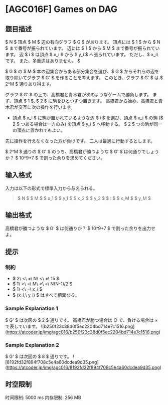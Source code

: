 # [AGC016F] Games on DAG

## 题目描述

[problemUrl]: https://atcoder.jp/contests/agc016/tasks/agc016_f

$ N $ 頂点 $ M $ 辺の有向グラフ $ G $ があります。 頂点には $ 1 $ から $ N $ まで番号が振られています。 辺には $ 1 $ から $ M $ まで番号が振られています。 辺 $ i $ は頂点 $ x_i $ から $ y_i $ へ張られています。 ただし、$ x_i\ です。
また、多重辺はありません。 $

$ G $ の $ M $ 本の辺集合からある部分集合を選び、$ G $ からそれらの辺を取り除いてグラフ $ G' $ を作ることを考えます。 このとき、グラフ $ G' $ は $ 2^M $ 通りあり得ます。

グラフ $ G' $ の上で、高橋君と青木君が次のようなゲームで勝負します。 まず、頂点 $ 1 $, $ 2 $ に駒をひとつずつ置きます。 高橋君から始め、高橋君と青木君が交互に次の操作を行います。

- 頂点 $ x_i $ に駒が置かれているような辺 $ i $ を選び、頂点 $ x_i $ の駒 ($ 2 $ つある場合は一方のみ) を頂点 $ y_i $ へ移動する。 $ 2 $ つの駒が同一の頂点に置かれてもよい。

先に操作を行えなくなった方が負けです。 二人は最適に行動するとします。

$ 2^M $ 通りの $ G' $ のうち、高橋君が勝つような $ G' $ は何通りでしょうか？ $ 10^9+7 $ で割った余りを求めてください。

## 输入格式

入力は以下の形式で標準入力から与えられる。

> $ N $ $ M $ $ x_1 $ $ y_1 $ $ x_2 $ $ y_2 $ $ : $ $ x_M $ $ y_M $

## 输出格式

高橋君が勝つような $ G' $ は何通りか？ $ 10^9+7 $ で割った余りを出力せよ。

## 提示

### 制約

- $ 2\ <\ =\ N\ <\ =\ 15 $
- $ 1\ <\ =\ M\ <\ =\ N(N-1)/2 $
- $ 1\ <\ =\ x_i $
- $ (x_i,\ y_i) $ はすべて相異なる。

### Sample Explanation 1

$ G' $ は次図の $ 2 $ 通りです。 高橋君が勝つ場合は ○ で、負ける場合は × で表しています。 !\[b250f23c38d0f5ec2204bd714e7c1516.png\](https://atcoder.jp/img/agc016/b250f23c38d0f5ec2204bd714e7c1516.png)

### Sample Explanation 2

$ G' $ は次図の $ 8 $ 通りです。 !\[8192fd32f894f708c5e4a60dcdea9d35.png\](https://atcoder.jp/img/agc016/8192fd32f894f708c5e4a60dcdea9d35.png)

## 时空限制

时间限制: 5000 ms
内存限制: 256 MB
